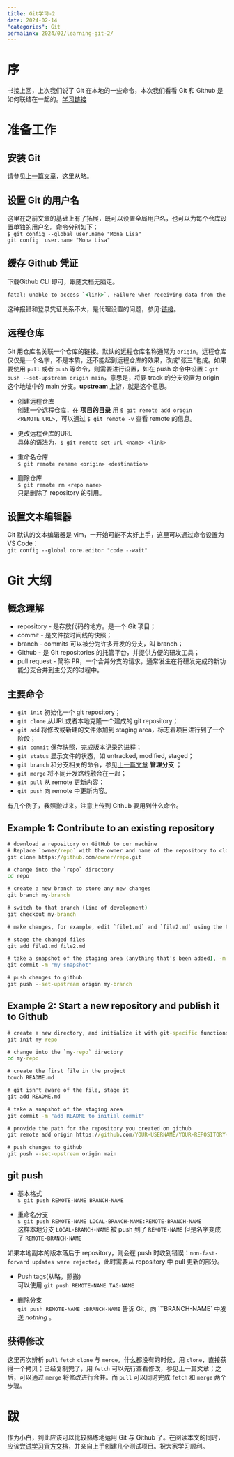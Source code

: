 ```yaml
---
title: Git学习-2
date: 2024-02-14
"categories": Git
permalink: 2024/02/learning-git-2/
---
```

# 序
书接上回，上次我们说了 Git 在本地的一些命令，本次我们看看 Git 和 Github 是如何联结在一起的。[学习链接](https://docs.github.com/en/get-started/getting-started-with-git)

# 准备工作
## 安装 Git
请参见[上一篇文章](https://xialing233.github.io/2024/02/14/Learning-Git-1/)，这里从略。

## 设置 Git 的用户名
这里在之前文章的基础上有了拓展，既可以设置全局用户名，也可以为每个仓库设置单独的用户名。命令分别如下：  
```$ git config --global user.name "Mona Lisa"```  
```git config  user.name "Mona Lisa"```

## 缓存 Github 凭证
下载Github CLI 即可，跟随文档无脑走。

```cmd
fatal: unable to access `<link>`, Failure when receiving data from the peer.
```
这种报错和登录凭证关系不大，是代理设置的问题，参见:[链接](https://blog.csdn.net/qq_17229141/article/details/134484804)。

## 远程仓库
Git 用仓库名关联一个仓库的链接。默认的远程仓库名称通常为 ```origin```。远程仓库仅仅是一个名字，不是本质，还不能起到远程仓库的效果，改成"张三"也成。如果要使用 ```pull``` 或者 ```push``` 等命令，则需要进行设置，如在 push 命令中设置：```git push --set-upstream origin main```，意思是，将要 track 的分支设置为 origin 这个地址中的 main 分支。**upstream** 上游，就是这个意思。

* 创建远程仓库  
创建一个远程仓库，在 **项目的目录** 用 ```$ git remote add origin <REMOTE_URL>```，可以通过 ```$ git remote -v``` 查看 remote 的信息。

* 更改远程仓库的URL  
具体的语法为，```$ git remote set-url <name> <link>```

* 重命名仓库  
```$ git remote rename <origin> <destination>```

* 删除仓库  
```$ git remote rm <repo name>```  
只是删除了 repository 的引用。

## 设置文本编辑器
Git 默认的文本编辑器是 vim，一开始可能不太好上手，这里可以通过命令设置为 VS Code：  
```git config --global core.editor "code --wait"```

# Git 大纲
## 概念理解
* repository - 是存放代码的地方。是一个 Git 项目；
* commit - 是文件按时间线的快照；
* branch - commits 可以被分为许多开发的分支，叫 branch；
* Github - 是 Git repositories 的托管平台，并提供方便的研发工具；
* pull request - 简称 PR，一个合并分支的请求，通常发生在将研发完成的新功能分支合并到主分支的过程中。

## 主要命令
* ```git init``` 初始化一个 git repository；
* ```git clone``` 从URL或者本地克隆一个建成的 git repository；
* ```git add``` 将修改或新建的文件添加到 staging area，标志着项目进行到了一个阶段；
* ```git commit``` 保存快照，完成版本记录的进程；
* ```git status``` 显示文件的状态，如 untracked, modified, staged；
* ```git branch```  和分支相关的命令，参见[上一篇文章](https://xialing233.github.io/2024/02/14/Learning-Git-1/) **管理分支** ；
* ```git merge``` 将不同开发路线融合在一起；
* ```git pull``` 从 remote 更新内容；
* ```git push``` 向 remote 中更新内容。

有几个例子，我照搬过来。注意上传到 Github 要用到什么命令。  
## Example 1: Contribute to an existing repository
```cmd
# download a repository on GitHub to our machine
# Replace `owner/repo` with the owner and name of the repository to clone
git clone https://github.com/owner/repo.git

# change into the `repo` directory
cd repo

# create a new branch to store any new changes
git branch my-branch

# switch to that branch (line of development)
git checkout my-branch

# make changes, for example, edit `file1.md` and `file2.md` using the text editor

# stage the changed files
git add file1.md file2.md

# take a snapshot of the staging area (anything that's been added), -m means using "my snapshot" as commit message
git commit -m "my snapshot"

# push changes to github
git push --set-upstream origin my-branch
```

## Example 2: Start a new repository and publish it to Github
```cmd
# create a new directory, and initialize it with git-specific functions
git init my-repo

# change into the `my-repo` directory
cd my-repo

# create the first file in the project
touch README.md

# git isn't aware of the file, stage it
git add README.md

# take a snapshot of the staging area
git commit -m "add README to initial commit"

# provide the path for the repository you created on github
git remote add origin https://github.com/YOUR-USERNAME/YOUR-REPOSITORY-NAME.git

# push changes to github
git push --set-upstream origin main
```

## git push
* 基本格式  
```$ git push REMOTE-NAME BRANCH-NAME```

* 重命名分支  
```$ git push REMOTE-NAME LOCAL-BRANCH-NAME:REMOTE-BRANCH-NAME```  
这样本地分支 ```LOCAL-BRANCH-NAME``` 被 push 到了 ```REMOTE-NAME``` 但是名字变成了 ```REMOTE-BRANCH-NAME```

如果本地副本的版本落后于 repository，则会在 push 时收到错误：```non-fast-forward updates were rejected```，此时需要从 repository 中 pull 更新的部分。

* Push tags(从略，照搬)  
可以使用 ```git push REMOTE-NAME TAG-NAME```

* 删除分支  
```git push REMOTE-NAME :BRANCH-NAME``` 告诉 Git，向 ```BRANCH-NAME` 中发送 _nothing_ 。

## 获得修改
这里再次辨析 ```pull``` ```fetch``` ```clone``` 与 ```merge```。什么都没有的时候，用 ```clone```，直接获得一个拷贝；已经复制完了，用 ```fetch``` 可以先行查看修改，参见上一篇文章；之后，可以通过 ```merge``` 将修改进行合并。而 ```pull``` 可以同时完成 ```fetch``` 和 ```merge``` 两个步骤。

# 跋
作为小白，到此应该可以比较熟练地运用 Git 与 Github 了。在阅读本文的同时，应该[尝试学习官方文档](https://docs.github.com/en/get-started/getting-started-with-git)，并亲自上手创建几个测试项目。祝大家学习顺利。